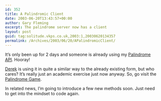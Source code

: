 ```yaml
---
id: 352
title: A Palindromic Client
date: 2003-06-20T13:43:57+00:00
author: Gary Fleming
excerpt: The palindrome server now has a client
layout: post
guid: tag:solitude.vkps.co.uk,2003:1,20030620134357
permalink: /Archives/2003/06/20/APalindromicClient/
---
```

It&#8217;s only been up for 2 days and someone is already using my [Palindrome <acronym title="Application Interface">API</acronym>](http://solitude.vkps.co.uk/Code/Palindrome/PalindromeAPI.php). Hooray!

[Derek](http://www.mrry.co.uk) is using it in quite a similar way to the already existing form, but who cares? It&#8217;s really just an academic exercise just now anyway. So, go visit the [Palindrome Game](http://www.mrry.co.uk/palindromegame.php).

In related news, I&#8217;m going to introduce a few new methods soon. Just need to get into the mindset to code again.